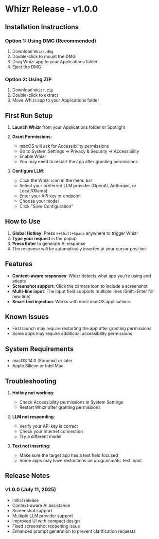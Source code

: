 # Whizr Release - v1.0.0

## Installation Instructions

### Option 1: Using DMG (Recommended)
1. Download `Whizr.dmg`
2. Double-click to mount the DMG
3. Drag Whizr.app to your Applications folder
4. Eject the DMG

### Option 2: Using ZIP
1. Download `Whizr.zip`
2. Double-click to extract
3. Move Whizr.app to your Applications folder

## First Run Setup

1. **Launch Whizr** from your Applications folder or Spotlight
2. **Grant Permissions**: 
   - macOS will ask for Accessibility permissions
   - Go to System Settings → Privacy & Security → Accessibility
   - Enable Whizr
   - You may need to restart the app after granting permissions

3. **Configure LLM**:
   - Click the Whizr icon in the menu bar
   - Select your preferred LLM provider (OpenAI, Anthropic, or Local/Ollama)
   - Enter your API key or endpoint
   - Choose your model
   - Click "Save Configuration"

## How to Use

1. **Global Hotkey**: Press `⌘+Shift+Space` anywhere to trigger Whizr
2. **Type your request** in the popup
3. **Press Enter** to generate AI response
4. The response will be automatically inserted at your cursor position

## Features

- **Context-aware responses**: Whizr detects what app you're using and adapts
- **Screenshot support**: Click the camera icon to include a screenshot
- **Multi-line input**: The input field supports multiple lines (Shift+Enter for new line)
- **Smart text injection**: Works with most macOS applications

## Known Issues

- First launch may require restarting the app after granting permissions
- Some apps may require additional accessibility permissions

## System Requirements

- macOS 14.0 (Sonoma) or later
- Apple Silicon or Intel Mac

## Troubleshooting

1. **Hotkey not working**: 
   - Check Accessibility permissions in System Settings
   - Restart Whizr after granting permissions

2. **LLM not responding**:
   - Verify your API key is correct
   - Check your internet connection
   - Try a different model

3. **Text not inserting**:
   - Make sure the target app has a text field focused
   - Some apps may have restrictions on programmatic text input

## Release Notes

### v1.0.0 (July 11, 2025)
- Initial release
- Context-aware AI assistance
- Screenshot support
- Multiple LLM provider support
- Improved UI with compact design
- Fixed screenshot reopening issue
- Enhanced prompt generation to prevent clarification requests 